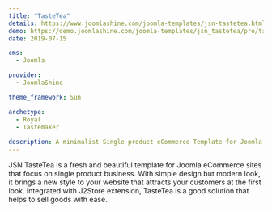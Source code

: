 ```yaml
---
title: "TasteTea"
details: https://www.joomlashine.com/joomla-templates/jsn-tastetea.html
demo: https://demo.joomlashine.com/joomla-templates/jsn_tastetea/pro/tastetea/
date: 2019-07-15

cms: 
  - Joomla

provider: 
  - JoomlaShine

theme_framework: Sun

archetype:
  - Royal
  - Tastemaker
  
description: A minimalist Single-product eCommerce Template for Joomla
---
```


JSN TasteTea is a fresh and beautiful template for Joomla eCommerce sites that focus on single product business. With simple design but modern look, it brings a new style to your website that attracts your customers at the first look. Integrated with J2Store extension, TasteTea is a good solution that helps to sell goods with ease.